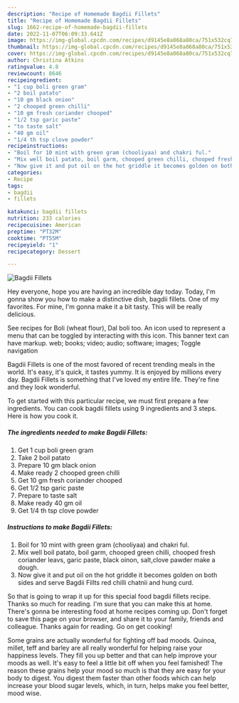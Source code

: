 ```yaml
---
description: "Recipe of Homemade Bagdii Fillets"
title: "Recipe of Homemade Bagdii Fillets"
slug: 1662-recipe-of-homemade-bagdii-fillets
date: 2022-11-07T06:09:33.641Z
image: https://img-global.cpcdn.com/recipes/d9145e8a068a80ca/751x532cq70/bagdii-fillets-recipe-main-photo.jpg
thumbnail: https://img-global.cpcdn.com/recipes/d9145e8a068a80ca/751x532cq70/bagdii-fillets-recipe-main-photo.jpg
cover: https://img-global.cpcdn.com/recipes/d9145e8a068a80ca/751x532cq70/bagdii-fillets-recipe-main-photo.jpg
author: Christina Atkins
ratingvalue: 4.8
reviewcount: 8646
recipeingredient:
- "1 cup boli green gram"
- "2 boil patato"
- "10 gm black onion"
- "2 chooped green chilli"
- "10 gm fresh coriander chooped"
- "1/2 tsp garic paste"
- "to taste salt"
- "40 gm oil"
- "1/4 th tsp clove powder"
recipeinstructions:
- "Boil for 10 mint with green gram (chooliyaa) and chakri ful."
- "Mix well boil patato, boil garm, chooped green chilli, chooped fresh coriander leavs, garic paste, black oinon, salt,clove pawder make a dough."
- "Now give it and put oil on the hot griddle it becomes golden on both sides and serve Bagdii Fillts red chilli chatnii and hung curd."
categories:
- Recipe
tags:
- bagdii
- fillets

katakunci: bagdii fillets 
nutrition: 233 calories
recipecuisine: American
preptime: "PT32M"
cooktime: "PT55M"
recipeyield: "1"
recipecategory: Dessert

---
```



![Bagdii Fillets](https://img-global.cpcdn.com/recipes/d9145e8a068a80ca/751x532cq70/bagdii-fillets-recipe-main-photo.jpg)

Hey everyone, hope you are having an incredible day today. Today, I'm gonna show you how to make a distinctive dish, bagdii fillets. One of my favorites. For mine, I'm gonna make it a bit tasty. This will be really delicious.

See recipes for Boli (wheat flour), Dal boli too. An icon used to represent a menu that can be toggled by interacting with this icon. This banner text can have markup. web; books; video; audio; software; images; Toggle navigation

Bagdii Fillets is one of the most favored of recent trending meals in the world. It's easy, it's quick, it tastes yummy. It is enjoyed by millions every day. Bagdii Fillets is something that I've loved my entire life. They're fine and they look wonderful.


To get started with this particular recipe, we must first prepare a few ingredients. You can cook bagdii fillets using 9 ingredients and 3 steps. Here is how you cook it.

<!--inarticleads1-->

##### The ingredients needed to make Bagdii Fillets:

1. Get 1 cup boli green gram
1. Take 2 boil patato
1. Prepare 10 gm black onion
1. Make ready 2 chooped green chilli
1. Get 10 gm fresh coriander chooped
1. Get 1/2 tsp garic paste
1. Prepare to taste salt
1. Make ready 40 gm oil
1. Get 1/4 th tsp clove powder




<!--inarticleads2-->

##### Instructions to make Bagdii Fillets:

1. Boil for 10 mint with green gram (chooliyaa) and chakri ful.
1. Mix well boil patato, boil garm, chooped green chilli, chooped fresh coriander leavs, garic paste, black oinon, salt,clove pawder make a dough.
1. Now give it and put oil on the hot griddle it becomes golden on both sides and serve Bagdii Fillts red chilli chatnii and hung curd.




So that is going to wrap it up for this special food bagdii fillets recipe. Thanks so much for reading. I'm sure that you can make this at home. There's gonna be interesting food at home recipes coming up. Don't forget to save this page on your browser, and share it to your family, friends and colleague. Thanks again for reading. Go on get cooking!

Some grains are actually wonderful for fighting off bad moods. Quinoa, millet, teff and barley are all really wonderful for helping raise your happiness levels. They fill you up better and that can help improve your moods as well. It's easy to feel a little bit off when you feel famished! The reason these grains help your mood so much is that they are easy for your body to digest. You digest them faster than other foods which can help increase your blood sugar levels, which, in turn, helps make you feel better, mood wise.
